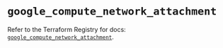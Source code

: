 # `google_compute_network_attachment`

Refer to the Terraform Registry for docs: [`google_compute_network_attachment`](https://registry.terraform.io/providers/hashicorp/google/6.49.2/docs/resources/compute_network_attachment).

